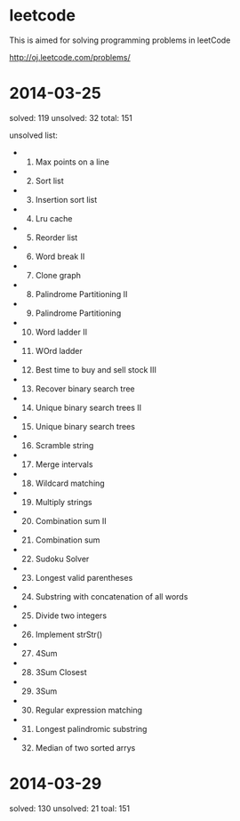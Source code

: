 leetcode
========

This is aimed for solving programming problems in leetCode

http://oj.leetcode.com/problems/

2014-03-25
=========
<p>
solved: 119
unsolved: 32
total: 151
</p>

unsolved list:
- 1. Max points on a line
- 2. Sort list
- 3. Insertion sort list
- 4. Lru cache
- 5. Reorder list
- 6. Word break II
- 7. Clone graph
- 8. Palindrome Partitioning II
- 9. Palindrome Partitioning
- 10. Word ladder II
- 11. WOrd ladder
- 12. Best time to buy and sell stock III
- 13. Recover binary search tree
- 14. Unique binary search trees II
- 15. Unique binary search trees
- 16. Scramble string
- 17. Merge intervals
- 18. Wildcard matching
- 19. Multiply strings
- 20. Combination sum II
- 21. Combination sum
- 22. Sudoku Solver
- 23. Longest valid parentheses
- 24. Substring with concatenation of all words
- 25. Divide two integers
- 26. Implement strStr()
- 27. 4Sum
- 28. 3Sum Closest
- 29. 3Sum
- 30. Regular expression matching
- 31. Longest palindromic substring
- 32. Median of two sorted arrys

2014-03-29
========
<p>
solved: 130
unsolved: 21
toal: 151
</p>

